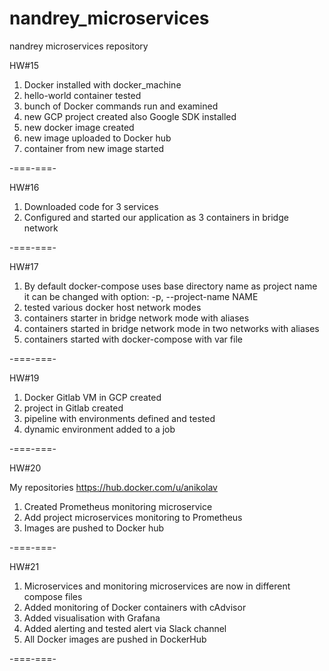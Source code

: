 # nandrey_microservices
nandrey microservices repository

HW#15

1. Docker installed with docker_machine
2. hello-world container tested
3. bunch of Docker commands run and examined
4. new GCP project created also Google SDK installed
5. new docker image created
6. new image uploaded to Docker hub
7. container from new image started

-===-===-

HW#16

1. Downloaded code for 3 services
2. Configured and started our application as 3 containers in bridge network

-===-===-

HW#17

1. By default docker-compose uses base directory name as project name
    it can be changed with option:
    -p, --project-name NAME
2. tested various docker host network modes
3. containers starter in bridge network mode with aliases
4. containers started in bridge network mode in two networks with aliases
5. containers started with docker-compose with var file

-===-===-

HW#19

1. Docker Gitlab VM in GCP created
2. project in Gitlab created
3. pipeline with environments defined and tested
4. dynamic environment added to a job

-===-===-

HW#20

My repositories https://hub.docker.com/u/anikolav

1. Created Prometheus monitoring microservice
2. Add project microservices monitoring to Prometheus
3. Images are pushed to Docker hub

-===-===-

HW#21

1. Microservices and monitoring microservices are now in different compose files
2. Added monitoring of Docker containers with cAdvisor
3. Added visualisation with Grafana
4. Added alerting and tested alert via Slack channel
5. All Docker images are pushed in DockerHub

-===-===-
